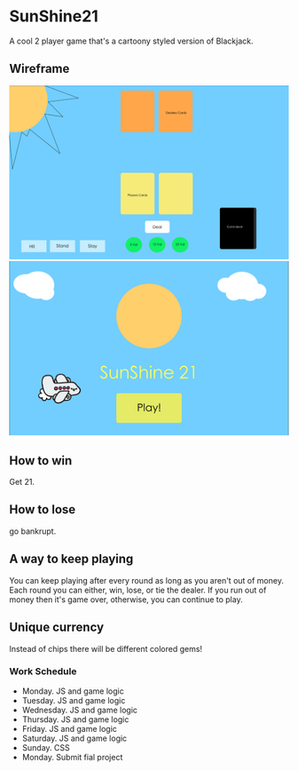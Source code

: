 # SunShine21
A cool 2 player game that's a cartoony styled version of Blackjack.

## Wireframe
![Wireframe 1](https://github.com/SunShineOneX/SunShine21/blob/master/Wireframe-2.png?raw=true)
![Wireframe 2](https://github.com/SunShineOneX/SunShine21/blob/master/Wireframe-1.png?raw=true)

## How to win
Get 21.

## How to lose
go bankrupt.

## A way to keep playing
You can keep playing after every round as long as you aren't out of money.
Each round you can either, win, lose, or tie the dealer.
If you run out of money then it's game over, otherwise, you can continue to play.

## Unique currency
Instead of chips there will be different colored gems!

### Work Schedule

- Monday. JS and game logic
- Tuesday. JS and game logic
- Wednesday. JS and game logic
- Thursday. JS and game logic
- Friday. JS and game logic
- Saturday. JS and game logic
- Sunday. CSS
- Monday. Submit fial project

